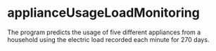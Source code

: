# applianceUsageLoadMonitoring
The program predicts the usage of five different appliances from a household using the electric load recorded each minute for 270 days.
